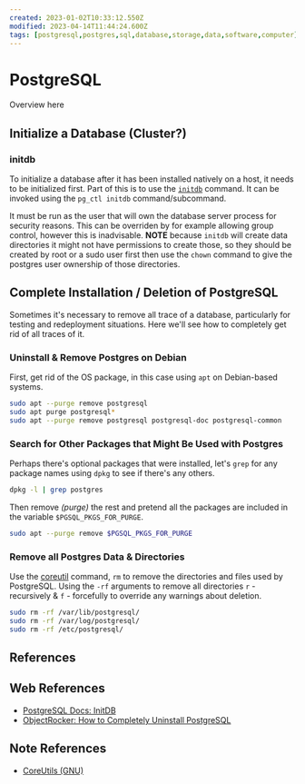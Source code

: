 ```yaml
---
created: 2023-01-02T10:33:12.550Z
modified: 2023-04-14T11:44:24.600Z
tags: [postgresql,postgres,sql,database,storage,data,software,computer]
---
```

# PostgreSQL

Overview here

## Initialize a Database (Cluster?)

### initdb

To initialize a database after it has been installed natively on a host,
it needs to be initialized first.
Part of this is to use the [`initdb`][pgsql-docs-initdb] command.
It can be invoked using the `pg_ctl initdb` command/subcommand.

It must be run as the user that will own the database server process for
security reasons.
This can be overriden by for example allowing group control,
however this is inadvisable.
**NOTE** because `initdb` will
create data directories it might not have permissions to create those,
so they should be created by root or a sudo user first then
use the `chown` command to give the postgres user ownership of those directories.

## Complete Installation / Deletion of PostgreSQL

Sometimes it's necessary to remove all trace of a database,
particularly for testing and redeployment situations.
Here we'll see how to completely get rid of all traces of it.

### Uninstall & Remove Postgres on Debian

First, get rid of the OS package, in this case using `apt` on Debian-based systems.

```sh
sudo apt --purge remove postgresql
sudo apt purge postgresql*
sudo apt --purge remove postgresql postgresql-doc postgresql-common
```

### Search for Other Packages that Might Be Used with Postgres

Perhaps there's optional packages that were installed,
let's `grep` for any package names using `dpkg` to see if there's any others.

```sh
dpkg -l | grep postgres
```

Then remove *(purge)* the rest and pretend all the packages are included in the variable `$PGSQL_PKGS_FOR_PURGE`.

```sh
sudo apt --purge remove $PGSQL_PKGS_FOR_PURGE
```

### Remove all Postgres Data & Directories

Use the [coreutil][-coreutils] command, `rm` to
remove the directories and files used by PostgreSQL.
Using the `-rf` arguments to remove all directories `r` - recursively &
`f` - forcefully to override any warnings about deletion.

```sh
sudo rm -rf /var/lib/postgresql/
sudo rm -rf /var/log/postgresql/
sudo rm -rf /etc/postgresql/
```

## References

## Web References

* [PostgreSQL Docs: InitDB][pgsql-docs-initdb]
* [ObjectRocker: How to Completely Uninstall PostgreSQL][objrocket-remove-pgsql]

<!-- Hidden References -->
[pgsql-docs-initdb]: https://www.postgresql.org/docs/current/app-initdb.html "PostgreSQL Docs: InitDB"
[objrocket-remove-pgsql]: https://kb.objectrocket.com/postgresql/how-to-completely-uninstall-postgresql-757 "ObjectRocker: How to Completely Uninstall PostgreSQL"

## Note References

* [CoreUtils (GNU)][-coreutils]

<!-- Hidden References -->
[-coreutils]: coreutils.md "CoreUtils (GNU)"
